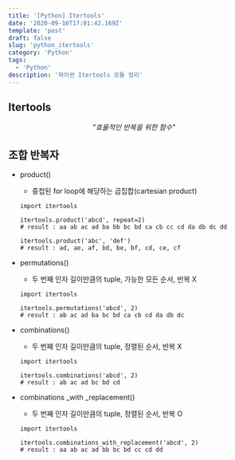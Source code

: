```yaml
---
title: '[Python] Itertools'
date: '2020-09-16T17:01:42.169Z'
template: 'post'
draft: false
slug: 'python_itertools'
category: 'Python'
tags:
  - 'Python'
description: '파이썬 Itertools 모듈 정리'
---
```


## Itertools

<center><i>"효율적인 반복을 위한 함수"</i></center>

## 조합 반복자

- product()

  - 중첩된 for loop에 해당하는 곱집합(cartesian product)

  ```{.python}
  import itertools

  itertools.product('abcd', repeat=2)
  # result : aa ab ac ad ba bb bc bd ca cb cc cd da db dc dd

  itertools.product('abc', 'def')
  # result : ad, ae, af, bd, be, bf, cd, ce, cf
  ```

- permutations()

  - 두 번째 인자 길이만큼의 tuple, 가능한 모든 순서, 반복 X

  ```{.python}
  import itertools

  itertools.permutations('abcd', 2)
  # result : ab ac ad ba bc bd ca cb cd da db dc
  ```

- combinations()

  - 두 번째 인자 길이만큼의 tuple, 정렬된 순서, 반복 X

  ```{.python}
  import itertools

  itertools.combinations('abcd', 2)
  # result : ab ac ad bc bd cd
  ```

- combinations \_with \_replacement()

  - 두 번째 인자 길이만큼의 tuple, 정렬된 순서, 반복 O

  ```{.python}
  import itertools

  itertools.combinations_with_replacement('abcd', 2)
  # result : aa ab ac ad bb bc bd cc cd dd
  ```
